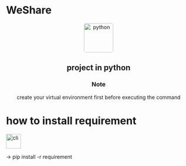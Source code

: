 # WeShare

<div align='center'>
    <div>
        <img src='https://encrypted-tbn0.gstatic.com/images?q=tbn:ANd9GcTHLxxSOS1EacExleh0u6endvPLIbPd8vC_wQ&usqp=CAU' alt='python' style='width:5rem; height:5rem;border-radius:.3rem;'>
        <br>
        <h2>project in python</h2>
    </div>
</div>

<div align='center'>
    <h3>Note</h4>
    <p>create your virtual environment first before executing the command</p>
</div>

# how to install requirement

<img src="https://thumbs.dreamstime.com/b/command-line-interface-cli-vector-illustration-icon-152101358.jpg" style="width:2.5rem; height:2.5rem;" alt="cli">
<p>
            -> pip install -r requirement
</p>
